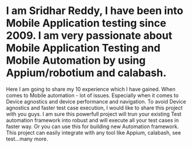 #  I am Sridhar Reddy, I have been into Mobile Application testing since 2009. I am very passionate about Mobile Application Testing and Mobile Automation by using Appium/robotium and calabash.  
Here I am going to share my 10 experience which I have gained. 
When comes to Mobile automation - lot of issues. Especially when it comes to Device agnostics and device performance and navigation. To avoid Device agnostics and faster test case execution, I would like to share this project with you guys. 
I am sure this powerfull project will trun your existing Test automation framework into robust and will execute all your test cases in faster way. Or you can use this for building new Automation framework.
This project can easily integrate with any tool like Appium, calabash, see test...many more.



